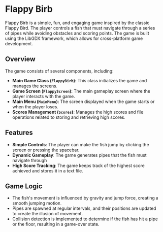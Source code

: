 # Flappy Birb

Flappy Birb is a simple, fun, and engaging game inspired by the classic Flappy Bird. The player controls a fish that must navigate through a series of pipes while avoiding obstacles and scoring points. The game is built using the LibGDX framework, which allows for cross-platform game development.

## Overview

The game consists of several components, including:

- **Main Game Class (`FlappyBirb`)**: This class initializes the game and manages the screens.
- **Game Screen (`FlappyScreen`)**: The main gameplay screen where the player interacts with the game.
- **Main Menu (`MainMenu`)**: The screen displayed when the game starts or when the player loses.
- **Scores Management (`Scores`)**: Manages the high scores and file operations related to storing and retrieving high scores.

## Features

- **Simple Controls**: The player can make the fish jump by clicking the screen or pressing the spacebar.
- **Dynamic Gameplay**: The game generates pipes that the fish must navigate through
- **High Score Tracking**: The game keeps track of the highest score achieved and stores it in a text file.

## Game Logic

- The fish's movement is influenced by gravity and jump force, creating a smooth jumping motion.
- Pipes are spawned at regular intervals, and their positions are updated to create the illusion of movement.
- Collision detection is implemented to determine if the fish has hit a pipe or the floor, resulting in a game-over state.
